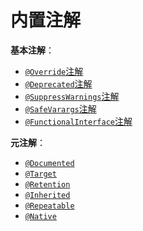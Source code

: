 # 内置注解

**基本注解**：

- [`@Override`注解](Basic/Override.md)
- [`@Deprecated`注解](Basic/Deprecated.md)
- [`@SuppressWarnings`注解](Basic/SuppressWarnings.md)
- [`@SafeVarargs`注解](Basic/SafeVarargs.md)
- [`@FunctionalInterface`注解](Basic/FunctionalInterface.md)

**元注解**：

- [`@Documented`](Meta/README.md#@Documented)
- [`@Target`](Meta/README.md#@Target)
- [`@Retention`](Meta/README.md#@Retention)
- [`@Inherited`](Meta/README.md#@Inherited)
- [`@Repeatable`](Meta/README.md#@Repeatable)
- [`@Native`](Meta/README.md#@Native)